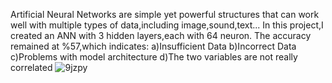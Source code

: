 Artificial Neural Networks are simple yet powerful structures that can work well with multiple types of data,including image,sound,text...
In this project,I created an ANN with 3 hidden layers,each with 64 neuron.
The accuracy remained at %57,which indicates:
  a)Insufficient Data
  b)Incorrect Data
  c)Problems with model architecture
  d)The two variables are not really correlated
![9jzpy](https://github.com/egeenc0/Simple-ANN/assets/111919042/383ff9b4-27c4-4299-bcce-c4d00a320805)
